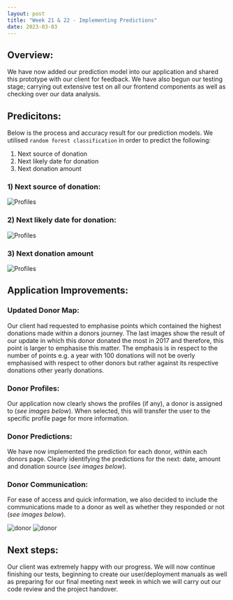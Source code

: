```yaml
---
layout: post
title: "Week 21 & 22 - Implementing Predictions"
date: 2023-03-03
---
```


## Overview:

We have now added our prediction model into our application and shared this prototype with our client for feedback. We have also begun our testing stage; carrying out extensive test on all our frontend components as well as checking over our data analysis.

## Predicitons:

Below is the process and accuracy result for our prediction models. We utilised `random forest classification` in order to predict the following:

1. Next source of donation
2. Next likely date for donation
3. Next donation amount

### 1) Next source of donation:

![Profiles](/Development-Blog/assets/Blog14/source.png)

### 2) Next likely date for donation:

![Profiles](/Development-Blog/assets/Blog14/date.png)

### 3) Next donation amount

![Profiles](/Development-Blog/assets/Blog14/amount.png)

## Application Improvements:

### Updated Donor Map:

Our client had requested to emphasise points which contained the highest donations made within a donors journey. The last images show the result of our update in which this donor donated the most in 2017 and therefore, this point is larger to emphasise this matter. The emphasis is in respect to the number of points e.g. a year with 100 donations will not be overly emphasised with respect to other donors but rather against its respective donations other yearly donations.

### Donor Profiles:

Our application now clearly shows the profiles (if any), a donor is assigned to (_see images below_). When selected, this will transfer the user to the specific profile page for more information.

### Donor Predictions:

We have now implemented the prediction for each donor, within each donors page. Clearly identifying the predictions for the next: date, amount and donation source (_see images below_).

### Donor Communication:

For ease of access and quick information, we also decided to include the communications made to a donor as well as whether they responded or not (_see images below_).

![donor](/Development-Blog/assets/Blog14/donor-pt1.png)
![donor](/Development-Blog/assets/Blog14/donor-pt2.png)

## Next steps:

Our client was extremely happy with our progress. We will now continue finishing our tests, beginning to create our user/deployment manuals as well as preparing for our final meeting next week in which we will carry out our code review and the project handover.
